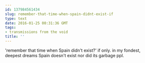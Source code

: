```yaml
---
id: 137984561434
slug: remember-that-time-when-spain-didnt-exist-if
type: text
date: 2016-01-25 00:31:36 GMT
tags:
- transmissions from the void
title: ''
---
```

'remember that time when Spain didn't exist?' 
if only. in my fondest,  deepest dreams Spain doesn't exist nor did its garbage ppl.